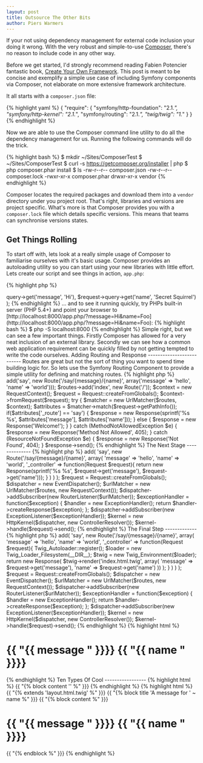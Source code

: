 ```yaml
---
layout: post
title: Outsource The Other Bits
author: Piers Warmers
---
```


If your not using dependency management for external code inclusion your doing it wrong. With the very robust and simple-to-use [Composer](http://getcomposer.org/), there's no reason to include code in any other way.

Before we get started, I'd strongly recommend reading Fabien Potencier fantastic book, [Create Your Own Framework](https://github.com/fabpot/Create-Your-Framework). This post is meant to be concise and exemplify a simple use case of including Symfony components via Composer, not elaborate on more extensive framework architecture.

It all starts with a `composer.json` file:

{% highlight yaml %}
{
    "require": {
        "symfony/http-foundation": "2.1.*",
        "symfony/http-kernel": "2.1.*",
        "symfony/routing": "2.1.*",
        "twig/twig": "1.*"
    }
}
{% endhighlight %}

Now we are able to use the Composer command line utility to do all the dependency management for us. Running the following commands will do the trick.

{% highlight bash %}
$ mkdir ~/Sites/ComposerTest
$ ~/Sites/ComposerTest
$ curl -s https://getcomposer.org/installer | php
$ php composer.phar install
$ ls
-rw-r--r-- composer.json
-rw-r--r-- composer.lock
-rwxr-xr-x composer.phar
drwxr-xr-x vendor
{% endhighlight %}

Composer locates the required packages and download them into a `vendor` directory under you project root. That's right, libraries and versions are project specific. What's more is that Composer provides you with a `composer.lock` file which details specific versions. This means that teams can synchronise versions states.

Get Things Rolling
------------------

To start off with, lets look at a really simple usage of Composer to familiarise ourselves with it's basic usage. Composer provides an autoloading utility so you can start using your new libraries with little effort. Lets create our script and see things in action, `app.php`:

{% highlight php %}
<?php

// app.php

require_once __DIR__.'/vendor/autoload.php';

use Symfony\Component\HttpFoundation\Request;

$request = Request::createFromGlobals();

printf(
    '%s %s',
    $request->query->get('message', 'Hi'),
    $request->query->get('name', 'Secret Squirrel')
);
{% endhighlight %}

… and to see it running quickly, try PHPs built-in server (PHP 5.4+) and point your browser to [http://localhost:8000/app.php/?message=Hi&name=Foo](http://localhost:8000/app.php/?message=Hi&name=Foo):

{% highlight bash %}
$ php -S localhost:8000
{% endhighlight %}

Simple right, but we can see a few important things. Firstly Composer has allowed for a very neat inclusion of an external library. Secondly we can see how a common web application requirement can be quickly filled by not getting tempted to write the code ourselves.

Adding Routing and Response
--------------------------

Routes are great but not the sort of thing you want to spend time building logic for. So lets use the Symfony Routing Component to provide a simple utility for defining and matching routes.

{% highlight php %}
<?php

// app.php

require_once __DIR__.'/vendor/autoload.php';

use Symfony\Component\HttpFoundation\Request,
    Symfony\Component\Routing\Route,
    Symfony\Component\Routing\RouteCollection,
    Symfony\Component\Routing\Matcher\UrlMatcher,
    Symfony\Component\Routing\RequestContext,
    Symfony\Component\HttpFoundation\Response,
    Symfony\Component\Routing\Exception\MethodNotAllowedException,
    Symfony\Component\Routing\Exception\ResourceNotFoundException;

$routes = new RouteCollection();

$routes->add('say', new Route('/say/{message}/{name}', array('message' => 'hello', 'name' => 'world')));
$routes->add('index', new Route('/'));

$context = new RequestContext();
$request = Request::createFromGlobals();
$context->fromRequest($request);

try {
    $matcher = new UrlMatcher($routes, $context);
    $attributes = $matcher->match($request->getPathInfo());
    if($attributes['_route'] == 'say') {
        $response = new Response(sprintf('%s %s', $attributes['message'], $attributes['name']));
    } else {
        $response = new Response('Welcome!');
    }
} catch (MethodNotAllowedException $e) {
    $response = new Response('Method Not Allowed', 405);
} catch (ResourceNotFoundException $e) {
    $response = new Response('Not Found', 404);
}

$response->send();
{% endhighlight %}

The Next Stage
--------------

{% highlight php %}
<?php

// app.php

require_once __DIR__.'/vendor/autoload.php';

use Symfony\Component\HttpFoundation\Request,
    Symfony\Component\Routing\Route,
    Symfony\Component\Routing\RouteCollection,
    Symfony\Component\Routing\Matcher\UrlMatcher,
    Symfony\Component\Routing\RequestContext,
    Symfony\Component\HttpFoundation\Response,
    Symfony\Component\HttpKernel\HttpKernel,
    Symfony\Component\HttpKernel\Controller\ControllerResolver,
    Symfony\Component\EventDispatcher\EventDispatcher,
    Symfony\Component\HttpKernel\Debug\ExceptionHandler,
    Symfony\Component\HttpKernel\EventListener\ExceptionListener,
    Symfony\Component\HttpKernel\EventListener\RouterListener;

new ControllerResolver();

$routes = new RouteCollection();

$routes->add(
    'say',
    new Route('/say/{message}/{name}',
        array(
            'message' => 'hello',
            'name' => 'world',
            '_controller' =>
                function(Request $request){
                    return new Response(sprintf('%s %s', $request->get('message'), $request->get('name')));
                }
        )
    )
);

$request = Request::createFromGlobals();

$dispatcher = new EventDispatcher();

$urlMatcher = new UrlMatcher($routes, new RequestContext());

$dispatcher->addSubscriber(new RouterListener($urlMatcher));

$exceptionHandler = function($exception) {
    $handler = new ExceptionHandler();
    return $handler->createResponse($exception);
};

$dispatcher->addSubscriber(new ExceptionListener($exceptionHandler));

$kernel = new HttpKernel($dispatcher, new ControllerResolver());
$kernel->handle($request)->send();

{% endhighlight %}

The Final Step
-------------

{% highlight php %}
<?php

// app.php

require_once __DIR__.'/vendor/autoload.php';

use Symfony\Component\HttpFoundation\Request,
    Symfony\Component\Routing\Route,
    Symfony\Component\Routing\RouteCollection,
    Symfony\Component\Routing\Matcher\UrlMatcher,
    Symfony\Component\Routing\RequestContext,
    Symfony\Component\HttpFoundation\Response,
    Symfony\Component\HttpKernel\HttpKernel,
    Symfony\Component\HttpKernel\Controller\ControllerResolver,
    Symfony\Component\EventDispatcher\EventDispatcher,
    Symfony\Component\HttpKernel\Debug\ExceptionHandler,
    Symfony\Component\HttpKernel\EventListener\ExceptionListener,
    Symfony\Component\HttpKernel\EventListener\RouterListener;

new ControllerResolver();

$routes = new RouteCollection();

$routes->add(
    'say',
    new Route('/say/{message}/{name}',
        array(
            'message' => 'hello',
            'name' => 'world',
            '_controller' =>
                function(Request $request){

                    Twig_Autoloader::register();
                    $loader = new Twig_Loader_Filesystem(__DIR__);
                    $twig = new Twig_Environment($loader);

                    return new Response(
                        $twig->render('index.html.twig', array(
                                'message' => $request->get('message'),
                                'name' => $request->get('name')
                            ))
                        );
                }
        )
    )
);

$request = Request::createFromGlobals();

$dispatcher = new EventDispatcher();

$urlMatcher = new UrlMatcher($routes, new RequestContext());

$dispatcher->addSubscriber(new RouterListener($urlMatcher));

$exceptionHandler = function($exception) {
    $handler = new ExceptionHandler();
    return $handler->createResponse($exception);
};

$dispatcher->addSubscriber(new ExceptionListener($exceptionHandler));

$kernel = new HttpKernel($dispatcher, new ControllerResolver());
$kernel->handle($request)->send();
{% endhighlight %}





{% highlight html %}
<html>
    <head>
        <title>A message for {{ "{{ name " }}}}</title>
    </head>
    <body>
        <h1>{{ "{{ message " }}}} {{ "{{ name " }}}}</h1>
    </body>
</html>
{% endhighlight %}



Ten Types Of Cool
-----------------

{% highlight html %}
<html>
<head>
    <title>{{ "{% block title '' %" }}}</title>
</head>
<body>
    {{ "{% block content '' %" }}}
</body>
</html>
{% endhighlight %}

{% highlight html %}
{{ "{% extends 'layout.html.twig' %" }}}

{{ "{% block title 'A message for ' ~ name %" }}}

{{ "{%  block content %" }}}

    <h1>{{ "{{ message " }}}} {{ "{{ name " }}}}</h1>

{{ "{%  endblock %" }}}
{% endhighlight %}